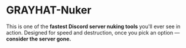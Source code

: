 # GRAYHAT-Nuker
This is one of the **fastest Discord server nuking tools** you'll ever see in action. Designed for speed and destruction, once you pick an option — **consider the server gone.**

